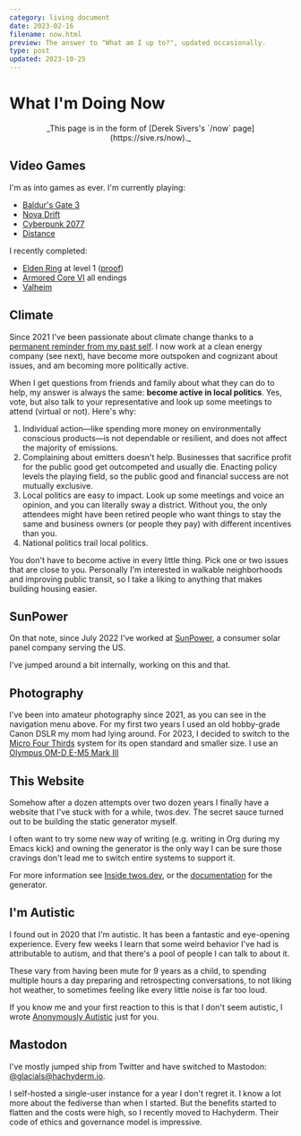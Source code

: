 ```yaml
---
category: living document
date: 2023-02-16
filename: now.html
preview: The answer to "What am I up to?", updated occasionally.
type: post
updated: 2023-10-25
---
```


# What I'm Doing Now

<center>_This page is in the form of [Derek Sivers's `/now` page](https://sive.rs/now)._</center>

## Video Games

I'm as into games as ever. I'm currently playing:

- [Baldur's Gate 3](https://store.steampowered.com/app/1086940/Baldurs_Gate_3/)
- [Nova Drift](https://store.steampowered.com/app/858210/Nova_Drift/)
- [Cyberpunk 2077](https://store.steampowered.com/app/1091500/Cyberpunk_2077/)
- [Distance](https://store.steampowered.com/app/233610/Distance/)

I recently completed:

- [Elden Ring](https://store.steampowered.com/app/1245620/ELDEN_RING/) at level 1 ([proof](https://www.youtube.com/playlist?list=PLOh5StMt-uPV1_11e9XKVNtBcmGMKDaHd))
- [Armored Core VI](https://store.steampowered.com/app/1888160/ARMORED_CORE_VI_FIRES_OF_RUBICON/) all endings
- [Valheim](https://store.steampowered.com/app/892970/Valheim/)

## Climate

Since 2021 I've been passionate about climate change thanks to a
[permanent reminder from my past self](/tattoo.html).
I now work at a clean energy company (see next),
have become more outspoken and cognizant about issues,
and am becoming more politically active.

When I get questions from friends and family about what they can do to help,
my answer is always the same: **become active in local politics**. Yes, vote, but also talk to your representative and look up some meetings to attend (virtual or not). Here's why:

1. Individual action—like spending more money on environmentally conscious products—is not dependable or resilient,
   and does not affect the majority of emissions.
2. Complaining about emitters doesn't help.
   Businesses that sacrifice profit for the public good get outcompeted and usually die.
   Enacting policy levels the playing field,
   so the public good and financial success are not mutually exclusive.
3. Local politics are easy to impact.
   Look up some meetings and voice an opinion, and you can literally sway a district.
   Without you, the only attendees might have been retired people who want things to stay the same and business owners (or people they pay) with different incentives than you.
4. National politics trail local politics.

You don't have to become active in every little thing.
Pick one or two issues that are close to you.
Personally I'm interested in walkable neighborhoods and improving public transit, so I take a liking to anything that makes building housing easier.

## SunPower

On that note, since July 2022 I've worked at [SunPower](https://sunpower.com),
a consumer solar panel company serving the US.

I've jumped around a bit internally, working on this and that.

## Photography

I've been into amateur photography since 2021,
as you can see in the navigation menu above.
For my first two years I used an old hobby-grade Canon DSLR my mom had lying around.
For 2023, I decided to switch to the [Micro Four Thirds](https://www.four-thirds.org/en/) system for its open standard and smaller size.
I use an [Olympus OM-D E-M5 Mark III](https://amzn.to/3Qaj7qm)

## This Website

Somehow after a dozen attempts over two dozen years I finally have a
website that I've stuck with for a while, twos.dev.
The secret sauce turned out to be building the static generator myself.

I often want to try some new way of writing
(e.g. writing in Org during my Emacs kick)
and owning the generator is the only way I can be sure those cravings don't lead me to switch entire systems to support it.

For more information see [Inside twos.dev](/meta.html),
or the [documentation](/winter.html) for the generator.

## I'm Autistic

I found out in 2020 that I'm autistic.
It has been a fantastic and eye-opening experience.
Every few weeks I learn that some weird behavior I've had is attributable to autism,
and that there's a pool of people I can talk to about it.

These vary from having been mute for 9 years as a child,
to spending multiple hours a day preparing and retrospecting conversations,
to not liking hot weather,
to sometimes feeling like every little noise is far too loud.

If you know me and your first reaction to this is that I don't seem autistic, I wrote [Anonymously Autistic](/autism.html) just for you.

## Mastodon

I've mostly jumped ship from Twitter and have switched to Mastodon:
[@glacials@hachyderm.io](https://hachyderm.io/@glacials).

I self-hosted a single-user instance for a year I don't regret it.
I know a lot more about the fediverse than when I started.
But the benefits started to flatten and the costs were high,
so I recently moved to Hachyderm.
Their code of ethics and governance model is impressive.
